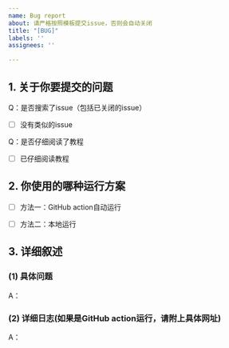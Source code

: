 ```yaml
---
name: Bug report
about: 请严格按照模板提交issue，否则会自动关闭
title: "[BUG]"
labels: ''
assignees: ''

---
```


<!-- ⚠️先在 issues 页面搜索你的问题，包括已关闭的issue，很可能已被解决。 -->

<!-- 这是隐藏的信息 -->
<!-- 👆这样括起来的信息将被隐藏，填写时注意不要写在里面。 -->

<!-- 点击编辑器上方的 preview 可预览效果 -->

<!--⚠️_完整_填写以下模板描述问题，否则反馈将会被系统关闭。-->
<!--⚠️_不要_修改下面问题的标题，否则反馈将会被系统关闭。-->

## 1. 关于你要提交的问题

Q：是否搜索了issue（包括已关闭的issue）
- [ ] 没有类似的issue <!-- 将中括号中的空格替换为 "x" ，即为选中 -->

Q：是否仔细阅读了教程
- [ ] 已仔细阅读教程 <!-- 将中括号中的空格替换为 "x" ，即为选中 -->

## 2. 你使用的哪种运行方案
<!-- 将中括号中的空格替换为 "x" ，即为选中 -->
- [ ] 方法一：GitHub action自动运行 
- [ ] 方法二：本地运行



## 3. 详细叙述
### (1) 具体问题
A：


### (2) 详细日志(如果是GitHub action运行，请附上具体网址)
A：
